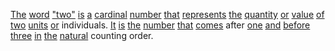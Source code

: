 [The](./the.md) [word](./word.md) ["two"](./two.md) [is](./is.md) [a](./a.md) [cardinal](./cardinal.md) [number](./number.md) [that](./that.md) [represents](./represents.md) [the](./the.md) [quantity](./quantity.md) [or](./or.md) [value](./value.md) [of](./of.md) [two](./two.md) [units](./units.md) [or](./or.md) individuals. [It](./it.md) [is](./is.md) [the](./the.md) [number](./number.md) [that](./that.md) [comes](./comes.md) after [one](./one.md) [and](./and.md) [before](./before.md) [three](./three.md) [in](./in.md) [the](./the.md) [natural](./natural.md) counting order.